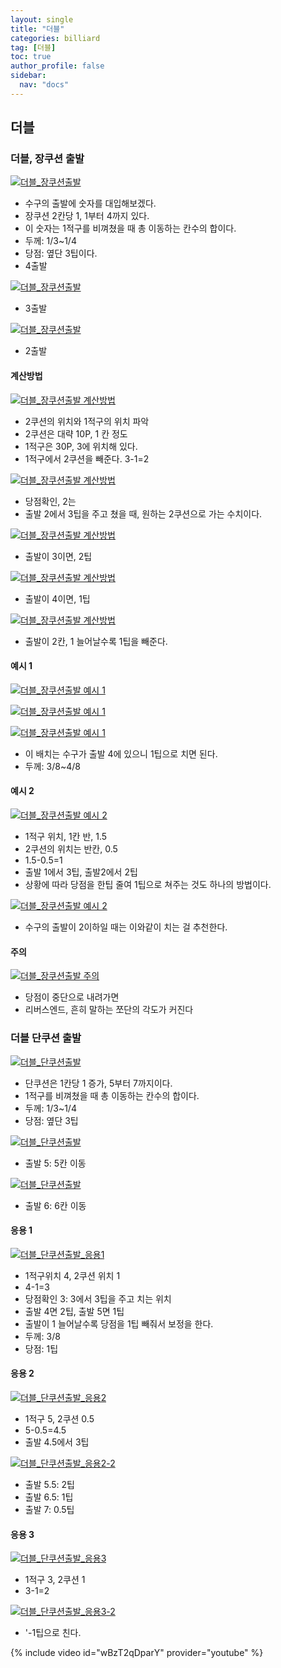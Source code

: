 ```yaml
---
layout: single
title: "더블"
categories: billiard
tag: [더블] 
toc: true
author_profile: false
sidebar:
  nav: "docs"
---
```


## 더블

### 더블, 장쿠션 출발

[![더블_장쿠션출발](/images/더블_장쿠션출발1.png)](/images/더블_장쿠션출발1.png)
- 수구의 출발에 숫자를 대입해보겠다.
- 장쿠션 2칸당 1, 1부터 4까지 있다. 
- 이 숫자는 1적구를 비껴쳤을 때 총 이동하는 칸수의 합이다.
- 두께: 1/3~1/4
- 당점: 옆단 3팁이다.
- 4출발

[![더블_장쿠션출발](/images/더블_장쿠션출발2.png)](/images/더블_장쿠션출발2.png)
- 3출발

[![더블_장쿠션출발](/images/더블_장쿠션출발3.png)](/images/더블_장쿠션출발3.png)
- 2출발

#### 계산방법
[![더블_장쿠션출발 계산방법](/images/더블_장쿠션출발_계산방법1.png)](/images/더블_장쿠션출발_계산방법1.png)
- 2쿠션의 위치와 1적구의 위치 파악
- 2쿠션은 대략 10P, 1 칸 정도
- 1적구은 30P, 3에 위치해 있다.
- 1적구에서 2쿠션을 빼준다. 3-1=2

[![더블_장쿠션출발 계산방법](/images/더블_장쿠션출발_계산방법2.png)](/images/더블_장쿠션출발_계산방법2.png)
- 당점확인, 2는
- 출발 2에서 3팁을 주고 쳤을 때, 원하는 2쿠션으로 가는 수치이다.

[![더블_장쿠션출발 계산방법](/images/더블_장쿠션출발_계산방법3.png)](/images/더블_장쿠션출발_계산방법3.png)
-  출발이 3이면, 2팁

[![더블_장쿠션출발 계산방법](/images/더블_장쿠션출발_계산방법4.png)](/images/더블_장쿠션출발_계산방법4.png)
- 출발이 4이면, 1팁

[![더블_장쿠션출발 계산방법](/images/더블_장쿠션출발_계산방법5.png)](/images/더블_장쿠션출발_계산방법5.png)
- 출발이 2칸, 1 늘어날수록 1팁을 빼준다.

#### 예시 1
[![더블_장쿠션출발 예시 1](/images/더블_장쿠션출발_예시1-1.png)](/images/더블_장쿠션출발_예시1-1.png)

[![더블_장쿠션출발 예시 1](/images/더블_장쿠션출발_예시1-2.png)](/images/더블_장쿠션출발_예시1-2.png)

[![더블_장쿠션출발 예시 1](/images/더블_장쿠션출발_예시1-3.png)](/images/더블_장쿠션출발_예시1-3.png)
- 이 배치는 수구가 출발 4에 있으니 1팁으로 치면 된다.
- 두께: 3/8~4/8

#### 예시 2
[![더블_장쿠션출발 예시 2](/images/더블_장쿠션출발_예시2-1.png)](/images/더블_장쿠션출발_예시2-1.png)
- 1적구 위치, 1칸 반, 1.5
- 2쿠션의 위치는 반칸, 0.5
- 1.5-0.5=1
- 출발 1에서 3팁, 출발2에서 2팁
- 상황에 따라 당점을 한팁 줄여 1팁으로 쳐주는 것도 하나의 방법이다.

[![더블_장쿠션출발 예시 2](/images/더블_장쿠션출발_예시2-2.png)](/images/더블_장쿠션출발_예시2-2.png)
- 수구의 출발이 2이하일 때는 이와같이 치는 걸 추천한다.

#### 주의
[![더블_장쿠션출발 주의](/images/더블_장쿠션출발_주의.png)](/images/더블_장쿠션출발_주의.png)
- 당점이 중단으로 내려가면
- 리버스엔드, 흔히 말하는 쪼단의 각도가 커진다

### 더블 단쿠션 출발
[![더블_단쿠션출발](/images/더블_단쿠션출발1.PNG)](/images/더블_단쿠션출발1.PNG)
- 단쿠션은 1칸당 1 증가, 5부터 7까지이다.
- 1적구를 비껴쳤을 때 총 이동하는 칸수의 합이다.
- 두께: 1/3~1/4
- 당점: 옆단 3팁

[![더블_단쿠션출발](/images/더블_단쿠션출발2.PNG)](/images/더블_단쿠션출발2.PNG)
- 출발 5: 5칸 이동

[![더블_단쿠션출발](/images/더블_단쿠션출발3.PNG)](/images/더블_단쿠션출발3.PNG)
- 출발 6: 6칸 이동

#### 응용 1
[![더블_단쿠션출발_응용1](/images/더블_단쿠션출발_응용1.PNG)](/images/더블_단쿠션출발_응용1.PNG)
- 1적구위치 4, 2쿠션 위치 1
- 4-1=3
- 당점확인 3: 3에서 3팁을 주고 치는 위치
- 출발 4면 2팁, 출발 5면 1팁
- 출발이 1 늘어날수록 당점을 1팁 빼줘서 보정을 한다.
- 두께: 3/8
- 당점: 1팁

#### 응용 2
[![더블_단쿠션출발_응용2](/images/더블_단쿠션출발_응용2-1.PNG)](/images/더블_단쿠션출발_응용2-1.PNG)
- 1적구 5, 2쿠션 0.5
- 5-0.5=4.5
- 출발 4.5에서 3팁

[![더블_단쿠션출발_응용2-2](/images/더블_단쿠션출발_응용2-2.PNG)](/images/더블_단쿠션출발_응용2-2.PNG)
- 출발 5.5: 2팁
- 출발 6.5: 1팁
- 출발 7: 0.5팁

#### 응용 3
[![더블_단쿠션출발_응용3](/images/더블_단쿠션출발_응용3-1.PNG)](/images/더블_단쿠션출발_응용3-1.PNG)
- 1적구 3, 2쿠션 1
- 3-1=2

[![더블_단쿠션출발_응용3-2](/images/더블_단쿠션출발_응용3-2.PNG)](/images/더블_단쿠션출발_응용3-2.PNG)
- '-1팁으로 친다.

{% include video id="wBzT2qDparY" provider="youtube" %}
